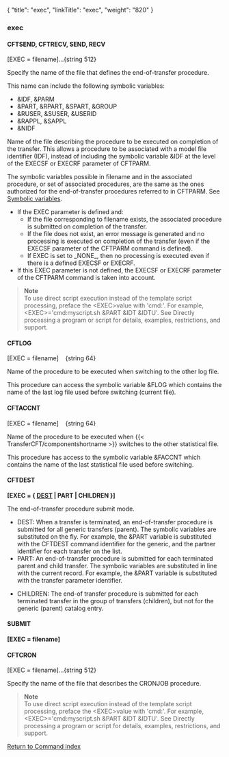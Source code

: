 {
    "title": "exec",
    "linkTitle": "exec",
    "weight": "820"
}<span id="exec"></span>

### exec

<span id="exec_CFTSEND"></span><span id="exec Static CFTRECV"></span>

#### CFTSEND, CFTRECV, SEND, RECV

\[EXEC = filename\]...{string 512}

Specify the name of the file that defines the end-of-transfer procedure.

This name can include the following symbolic variables:

-   &IDF, &PARM
-   &PART, &RPART,
    &SPART, &GROUP
-   &RUSER, &SUSER,
    &USERID
-   &RAPPL, &SAPPL
-   &NIDF

Name of the file describing the procedure to be executed on completion
of the transfer. This allows a procedure to be associated with a model file identifier
(IDF), instead of including the symbolic variable &IDF at the level
of the EXECSF or EXECRF parameter of CFTPARM.

The symbolic variables  possible in filename
and in the associated procedure, or set of associated procedures, are
the same as the ones authorized for the end-of-transfer procedures referred
to in CFTPARM. See [Symbolic variables](../../symbolic_variables).

-   If the EXEC parameter is defined and:
    -   If the file corresponding
        to filename exists, the associated procedure is submitted on completion
        of the transfer.
    -   If the file does
        not exist, an error message is generated and no processing is executed on completion of the transfer (even
        if the EXECSF parameter of the CFTPARM command is defined).
    -   If EXEC is set to \_NONE\_, then no processing is executed even if  there is a defined EXECSF or EXECRF.
-   If this EXEC parameter is not defined, the EXECSF or EXECRF parameter
    of the CFTPARM command is taken into account.

> **Note**  
> To use direct script execution instead of the template script processing, preface the &lt;EXEC>value with 'cmd:'. For example, &lt;EXEC>='cmd:myscript.sh &PART &IDT &IDTU'. See Directly processing a program or script for details, examples, restrictions, and support.

<span id="exec_CFTLOG"></span>

#### CFTLOG

\[EXEC = filename\]
   {string
64}

Name
of the procedure to be executed when switching to the other log file.

This procedure can access the symbolic variable &FLOG which contains
the name of the last log file used before switching (current file).

<span id="exec_CFTACCNT"></span>

#### CFTACCNT

\[EXEC = filename\]    {string 64}

Name of the procedure to be executed when  {{< TransferCFT/componentshortname  >}} switches to the
other statistical file.

This procedure has access to the symbolic variable &FACCNT which
contains the name of the last statistical file used before switching.

<span id="exec_CFTDEST"></span>

#### CFTDEST

**\[EXEC = { <u>DEST</u> | PART | CHILDREN }\]**

The  end-of-transfer procedure submit
mode.

-   DEST: When a transfer is terminated, an end-of-transfer procedure is submitted for all generic transfers (parent). The symbolic variables are substituted on the fly. For example, the &PART variable is substituted with the CFTDEST command identifier for the generic, and the partner identifier for each transfer on the list.
-   PART: An end-of-transfer procedure is submitted for each
    terminated parent and child transfer. The symbolic variables are substituted in line with
    the current record. For example, the &PART variable is substituted
    with the transfer parameter identifier.

<!-- -->

-   CHILDREN: The end-of transfer procedure is submitted for each terminated transfer in the group of transfers (children), but  not for the generic (parent) catalog entry.

#### SUBMIT

**\[EXEC = filename\]**

#### CFTCRON

\[EXEC = filename\]...{string 512}

Specify the name of the file that describes the CRONJOB procedure.

> **Note**  
> To use direct script execution instead of the template script processing, preface the &lt;EXEC>value with 'cmd:'. For example, &lt;EXEC>='cmd:myscript.sh &PART &IDT &IDTU'. See Directly processing a program or script for details, examples, restrictions, and support.

[Return to Command index](../../)
